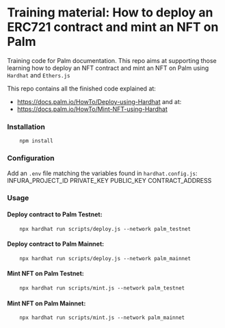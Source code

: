 # Training material: How to deploy an ERC721 contract and mint an NFT on Palm

Training code for Palm documentation. This repo aims at supporting those learning how to deploy an NFT contract and mint an NFT on Palm using `Hardhat` and `Ethers.js`

This repo contains all the finished code explained at: 
* https://docs.palm.io/HowTo/Deploy-using-Hardhat
and at:
* https://docs.palm.io/HowTo/Mint-NFT-using-Hardhat

### Installation
        
        npm install

### Configuration

Add an `.env` file matching the variables found in `hardhat.config.js`:
INFURA_PROJECT_ID
PRIVATE_KEY
PUBLIC_KEY
CONTRACT_ADDRESS

### Usage

#### Deploy contract to Palm Testnet:
        
        npx hardhat run scripts/deploy.js --network palm_testnet
        
#### Deploy contract to Palm Mainnet:
        
        npx hardhat run scripts/deploy.js --network palm_mainnet
        
#### Mint NFT on Palm Testnet:

        
        npx hardhat run scripts/mint.js --network palm_testnet
        

#### Mint NFT on Palm Mainnet:
        
        npx hardhat run scripts/mint.js --network palm_mainnet
        
